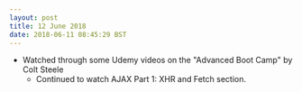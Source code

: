 ```yaml
---
layout: post
title: 12 June 2018 
date: 2018-06-11 08:45:29 BST
---
```

+ Watched through some Udemy videos on the "Advanced Boot Camp" by Colt Steele 
  - Continued to watch AJAX Part 1: XHR and Fetch section. 

